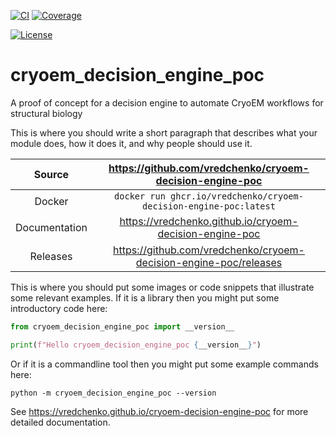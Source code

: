 [![CI](https://github.com/vredchenko/cryoem-decision-engine-poc/actions/workflows/ci.yml/badge.svg)](https://github.com/vredchenko/cryoem-decision-engine-poc/actions/workflows/ci.yml)
[![Coverage](https://codecov.io/gh/vredchenko/cryoem-decision-engine-poc/branch/main/graph/badge.svg)](https://codecov.io/gh/vredchenko/cryoem-decision-engine-poc)

[![License](https://img.shields.io/badge/License-Apache%202.0-blue.svg)](https://opensource.org/licenses/Apache-2.0)

# cryoem_decision_engine_poc

A proof of concept for a decision engine to automate CryoEM workflows for structural biology

This is where you should write a short paragraph that describes what your module does,
how it does it, and why people should use it.

Source          | <https://github.com/vredchenko/cryoem-decision-engine-poc>
:---:           | :---:
Docker          | `docker run ghcr.io/vredchenko/cryoem-decision-engine-poc:latest`
Documentation   | <https://vredchenko.github.io/cryoem-decision-engine-poc>
Releases        | <https://github.com/vredchenko/cryoem-decision-engine-poc/releases>

This is where you should put some images or code snippets that illustrate
some relevant examples. If it is a library then you might put some
introductory code here:

```python
from cryoem_decision_engine_poc import __version__

print(f"Hello cryoem_decision_engine_poc {__version__}")
```

Or if it is a commandline tool then you might put some example commands here:

```
python -m cryoem_decision_engine_poc --version
```

<!-- README only content. Anything below this line won't be included in index.md -->

See https://vredchenko.github.io/cryoem-decision-engine-poc for more detailed documentation.
